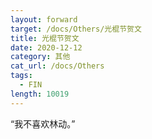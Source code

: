 ```yaml
---
layout: forward
target: /docs/Others/光棍节贺文
title: 光棍节贺文
date: 2020-12-12
category: 其他
cat_url: /docs/Others
tags: 
  - FIN
length: 10019
---
```


“我不喜欢林动。”
